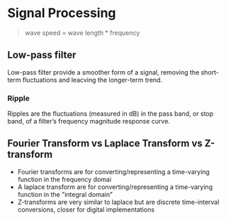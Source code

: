 # Signal Processing

> wave speed = wave length * frequency

## Low-pass filter

Low-pass filter provide a smoother form of a signal, removing the short-term fluctuations and leacving the longer-term trend.

### Ripple

Ripples are the fluctuations (measured in dB) in the pass band, or stop band, of a filter’s frequency magnitude response curve.

## Fourier Transform vs Laplace Transform vs Z-transform
- Fourier transforms are for converting/representing a time-varying function in the frequency domai
- A laplace transform are for converting/representing a time-varying function in the "integral domain"
- Z-transforms are very similar to laplace but are discrete time-interval conversions, closer for digital implementations